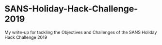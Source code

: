 # SANS-Holiday-Hack-Challenge-2019
My write-up for tackling the Objectives and Challenges of the SANS Holiday Hack Challenge 2019

